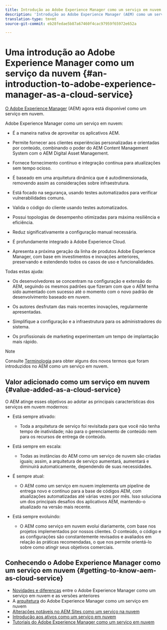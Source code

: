 ```yaml
---
title: Introdução ao Adobe Experience Manager como um serviço em nuvem
description: 'Introdução ao Adobe Experience Manager (AEM) como um serviço em nuvem. '
translation-type: tm+mt
source-git-commit: eb28fedae5b87a67460f4cac97959f65972e652a

---
```



# Uma introdução ao Adobe Experience Manager como um serviço da nuvem {#an-introduction-to-adobe-experience-manager-as-a-cloud-service}

[O Adobe Experience Manager](https://www.adobe.com/marketing/experience-manager.html) (AEM) agora está disponível como um serviço em nuvem.

Adobe Experience Manager como um serviço em nuvem:

* É a maneira nativa de aproveitar os aplicativos AEM.

* Permite fornecer aos clientes experiências personalizadas e orientadas por conteúdo, combinando o poder do AEM Content Management System com o AEM Digital Asset Management.

* Fornece fornecimento contínuo e integração contínua para atualizações sem tempo ocioso.

* É baseado em uma arquitetura dinâmica que é autodimensionada, removendo assim as considerações sobre infraestrutura.

* Está focado na segurança, usando testes automatizados para verificar vulnerabilidades comuns.

* Valida o código do cliente usando testes automatizados.

* Possui topologias de desempenho otimizadas para máxima resiliência e eficiência.

* Reduz significativamente a configuração manual necessária.

* É profundamente integrado à Adobe Experience Cloud.

* Apresenta a próxima geração da linha de produtos Adobe Experience Manager, com base em investimentos e inovações anteriores, preservando e estendendo todos os casos de uso e funcionalidades.

Todas estas ajuda:

* Os desenvolvedores se concentram na configuração e extensão do AEM, seguindo os mesmos padrões que fizeram com que o AEM tenha sido aumentado com sucesso até o momento com o novo padrão de desenvolvimento baseado em nuvem.

* Os autores desfrutam das mais recentes inovações, regularmente apresentadas.

* Simplifique a configuração e a infraestrutura para os administradores do sistema.

* Os profissionais de marketing experimentam um tempo de implantação mais rápido.

>[!NOTE]
>
>Consulte [Terminologia](terminology.md) para obter alguns dos novos termos que foram introduzidos no AEM como um serviço em nuvem.

## Valor adicionado como um serviço em nuvem {#value-added-as-a-cloud-service}

O AEM atinge esses objetivos ao adotar as principais características dos serviços em nuvem modernos:

* Está sempre ativado:

   * Toda a arquitetura de serviço foi revisitada para que você não tenha tempo de inatividade; não para o gerenciamento de conteúdo nem para os recursos de entrega de conteúdo.

* Está sempre em escala:

   * Todas as instâncias do AEM como um serviço de nuvem são criadas iguais; assim, a arquitetura de serviço aumentará, aumentará e diminuirá automaticamente, dependendo de suas necessidades.

* É sempre atual:

   * O AEM como um serviço em nuvem implementa um pipeline de entrega novo e contínuo para a base de códigos AEM, com atualizações automatizadas até várias vezes por mês. Isso soluciona um dos principais desafios dos aplicativos AEM, mantendo-o atualizado na versão mais recente.

* Está sempre evoluindo:

   * O AEM como serviço em nuvem evolui diariamente, com base nos projetos implementados por nossos clientes. O conteúdo, o código e as configurações são constantemente revisados e avaliados em relação às práticas recomendadas, o que nos permite orientá-lo sobre como atingir seus objetivos comerciais.

## Conhecendo o Adobe Experience Manager como um serviço em nuvem {#getting-to-know-aem-as-cloud-service}

* [Novidades e diferenças](/help/overview/what-is-new-and-different.md) entre o Adobe Experience Manager como um serviço em nuvem e as versões anteriores
* A [arquitetura](/help/core-concepts/architecture.md) do Adobe Experience Manager como um serviço em nuvem
* [Alterações notáveis no AEM Sites como um serviço na nuvem](/help/sites-cloud/sites-cloud-changes.md)
* [Introdução aos ativos como um serviço em nuvem](/help/assets/overview.md)
* [Tutoriais do Adobe Experience Manager como um serviço em nuvem](https://docs.adobe.com/content/help/en/experience-manager-learn/cloud-service/overview.html)
